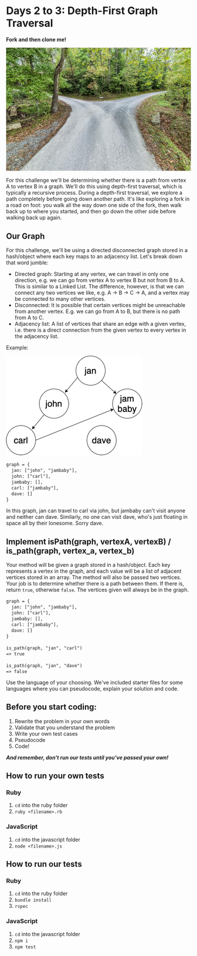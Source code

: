 # Days 2 to 3: Depth-First Graph Traversal

**Fork and then clone me!**

![fork in the road](./fork_road.jpg)

For this challenge we'll be determining whether there is a path from vertex A to vertex B in a graph. We'll do this using depth-first traversal, which is typically a recursive process. During a depth-first traversal, we explore a path completely before going down another path. It's like exploring a fork in a road on foot: you walk all the way down one side of the fork, then walk back up to where you started, and then go down the other side before walking back up again. 

## Our Graph

For this challenge, we'll be using a directed disconnected graph stored in a hash/object where each key maps to an adjacency list. Let's break down that word jumble:

* Directed graph: Starting at any vertex, we can travel in only one direction, e.g. we can go from vertex A to vertex B but not from B to A. This is similar to a Linked List. The difference, however, is that we can connect any two vertices we like, e.g. A -> B -> C -> A, and a vertex may be connected to many other vertices.
* Disconnected: It is possible that certain vertices might be unreachable from another vertex. E.g. we can go from A to B, but there is no path from A to C.
* Adjacency list: A list of vertices that share an edge with a given vertex, i.e. there is a direct connection from the given vertex to every vertex in the adjacency list.

Example:

![friends graph](./graph.jpg)

```
graph = {
  jan: ["john", "jambaby"],
  john: ["carl"],
  jambaby: [],
  carl: ["jambaby"],
  dave: []
}
```

In this graph, jan can travel to carl via john, but jambaby can't visit anyone and neither can dave. Similarly, no one can visit dave, who's just floating in space all by their lonesome. Sorry dave.

## Implement isPath(graph, vertexA, vertexB) / is_path(graph, vertex_a, vertex_b)

Your method will be given a graph stored in a hash/object. Each key represents a vertex in the graph, and each value will be a list of adjacent vertices stored in an array. The method will also be passed two vertices. Your job is to determine whether there is a path between them. If there is, return `true`, otherwise `false`. The vertices given will always be in the graph.

```
graph = {
  jan: ["john", "jambaby"],
  john: ["carl"],
  jambaby: [],
  carl: ["jambaby"],
  dave: []
}

is_path(graph, "jan", "carl")
=> true

is_path(graph, "jan", "dave")
=> false
```

Use the language of your choosing. We've included starter files for some languages where you can pseudocode, explain your solution and code.

## Before you start coding:

1. Rewrite the problem in your own words
2. Validate that you understand the problem
3. Write your own test cases
4. Pseudocode
5. Code!

**_And remember, don't run our tests until you've passed your own!_**

## How to run your own tests

### Ruby

1. `cd` into the ruby folder
2. `ruby <filename>.rb`

### JavaScript

1. `cd` into the javascript folder
2. `node <filename>.js`

## How to run our tests

### Ruby

1. `cd` into the ruby folder
2. `bundle install`
3. `rspec`

### JavaScript

1. `cd` into the javascript folder
2. `npm i`
3. `npm test`

